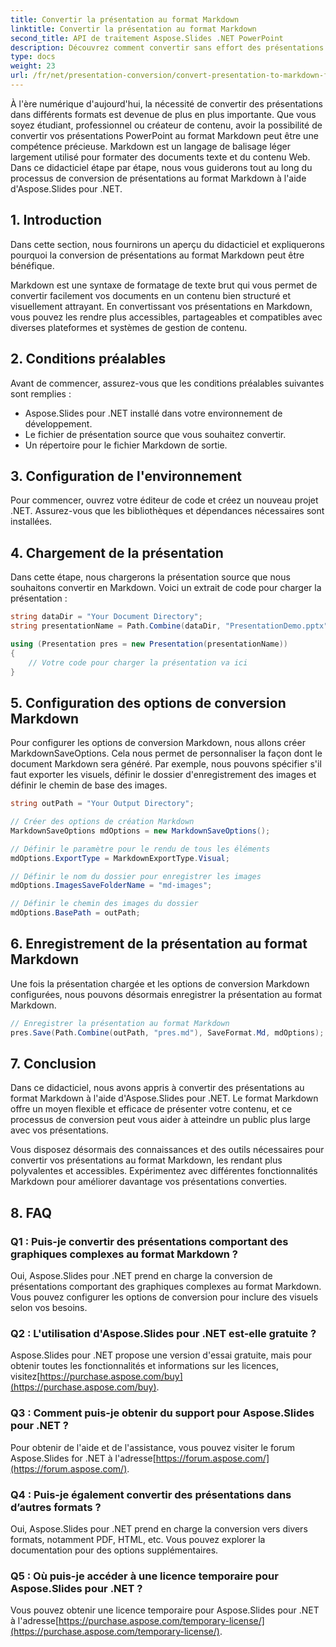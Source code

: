 ```yaml
---
title: Convertir la présentation au format Markdown
linktitle: Convertir la présentation au format Markdown
second_title: API de traitement Aspose.Slides .NET PowerPoint
description: Découvrez comment convertir sans effort des présentations en Markdown à l'aide d'Aspose.Slides pour .NET. Guide étape par étape avec des exemples de code.
type: docs
weight: 23
url: /fr/net/presentation-conversion/convert-presentation-to-markdown-format/
---
```


À l'ère numérique d'aujourd'hui, la nécessité de convertir des présentations dans différents formats est devenue de plus en plus importante. Que vous soyez étudiant, professionnel ou créateur de contenu, avoir la possibilité de convertir vos présentations PowerPoint au format Markdown peut être une compétence précieuse. Markdown est un langage de balisage léger largement utilisé pour formater des documents texte et du contenu Web. Dans ce didacticiel étape par étape, nous vous guiderons tout au long du processus de conversion de présentations au format Markdown à l'aide d'Aspose.Slides pour .NET.

## 1. Introduction

Dans cette section, nous fournirons un aperçu du didacticiel et expliquerons pourquoi la conversion de présentations au format Markdown peut être bénéfique.

Markdown est une syntaxe de formatage de texte brut qui vous permet de convertir facilement vos documents en un contenu bien structuré et visuellement attrayant. En convertissant vos présentations en Markdown, vous pouvez les rendre plus accessibles, partageables et compatibles avec diverses plateformes et systèmes de gestion de contenu.

## 2. Conditions préalables

Avant de commencer, assurez-vous que les conditions préalables suivantes sont remplies :

- Aspose.Slides pour .NET installé dans votre environnement de développement.
- Le fichier de présentation source que vous souhaitez convertir.
- Un répertoire pour le fichier Markdown de sortie.

## 3. Configuration de l'environnement

Pour commencer, ouvrez votre éditeur de code et créez un nouveau projet .NET. Assurez-vous que les bibliothèques et dépendances nécessaires sont installées.

## 4. Chargement de la présentation

Dans cette étape, nous chargerons la présentation source que nous souhaitons convertir en Markdown. Voici un extrait de code pour charger la présentation :

```csharp
string dataDir = "Your Document Directory";
string presentationName = Path.Combine(dataDir, "PresentationDemo.pptx");

using (Presentation pres = new Presentation(presentationName))
{
    // Votre code pour charger la présentation va ici
}
```

## 5. Configuration des options de conversion Markdown

Pour configurer les options de conversion Markdown, nous allons créer MarkdownSaveOptions. Cela nous permet de personnaliser la façon dont le document Markdown sera généré. Par exemple, nous pouvons spécifier s'il faut exporter les visuels, définir le dossier d'enregistrement des images et définir le chemin de base des images.

```csharp
string outPath = "Your Output Directory";

// Créer des options de création Markdown
MarkdownSaveOptions mdOptions = new MarkdownSaveOptions();

// Définir le paramètre pour le rendu de tous les éléments
mdOptions.ExportType = MarkdownExportType.Visual;

// Définir le nom du dossier pour enregistrer les images
mdOptions.ImagesSaveFolderName = "md-images";

// Définir le chemin des images du dossier
mdOptions.BasePath = outPath;
```

## 6. Enregistrement de la présentation au format Markdown

Une fois la présentation chargée et les options de conversion Markdown configurées, nous pouvons désormais enregistrer la présentation au format Markdown.

```csharp
// Enregistrer la présentation au format Markdown
pres.Save(Path.Combine(outPath, "pres.md"), SaveFormat.Md, mdOptions);
```

## 7. Conclusion

Dans ce didacticiel, nous avons appris à convertir des présentations au format Markdown à l'aide d'Aspose.Slides pour .NET. Le format Markdown offre un moyen flexible et efficace de présenter votre contenu, et ce processus de conversion peut vous aider à atteindre un public plus large avec vos présentations.

Vous disposez désormais des connaissances et des outils nécessaires pour convertir vos présentations au format Markdown, les rendant plus polyvalentes et accessibles. Expérimentez avec différentes fonctionnalités Markdown pour améliorer davantage vos présentations converties.

## 8. FAQ

### Q1 : Puis-je convertir des présentations comportant des graphiques complexes au format Markdown ?

Oui, Aspose.Slides pour .NET prend en charge la conversion de présentations comportant des graphiques complexes au format Markdown. Vous pouvez configurer les options de conversion pour inclure des visuels selon vos besoins.

### Q2 : L'utilisation d'Aspose.Slides pour .NET est-elle gratuite ?

Aspose.Slides pour .NET propose une version d'essai gratuite, mais pour obtenir toutes les fonctionnalités et informations sur les licences, visitez[https://purchase.aspose.com/buy](https://purchase.aspose.com/buy).

### Q3 : Comment puis-je obtenir du support pour Aspose.Slides pour .NET ?

 Pour obtenir de l'aide et de l'assistance, vous pouvez visiter le forum Aspose.Slides for .NET à l'adresse[https://forum.aspose.com/](https://forum.aspose.com/).

### Q4 : Puis-je également convertir des présentations dans d’autres formats ?

Oui, Aspose.Slides pour .NET prend en charge la conversion vers divers formats, notamment PDF, HTML, etc. Vous pouvez explorer la documentation pour des options supplémentaires.

### Q5 : Où puis-je accéder à une licence temporaire pour Aspose.Slides pour .NET ?

 Vous pouvez obtenir une licence temporaire pour Aspose.Slides pour .NET à l'adresse[https://purchase.aspose.com/temporary-license/](https://purchase.aspose.com/temporary-license/).
